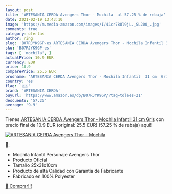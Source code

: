 ```yaml
---
layout: post
title: 'ARTESANIA CERDA Avengers Thor - Mochila  al 57.25 % de rebaja'
date: 2021-02-19 13:43:10
image: 'https://m.media-amazon.com/images/I/41cr788l9jL._SL200_.jpg'
comments: true
category: ofertas
author: ring
slug: 'B07RJYK9GP-es ARTESANIA CERDA Avengers Thor - Mochila Infantil 31 cm Gris'
sku: 'B07RJYK9GP-es'
tags: [ 'mochila', ]
actualPrice: 10.9 EUR
currency: EUR
price: 10.9
comparePrice: 25.5 EUR
prodname: 'ARTESANIA CERDA Avengers Thor - Mochila Infantil  31 cm  Gris'
country: 'es'
flag: '🇪🇸'
brand: 'ARTESANIA CERDA'
buyurl: 'https://www.amazon.es/dp/B07RJYK9GP/?tag=tolees-21'
descuento: '57.25'
average: '9.9'
---
```


Tienes [ARTESANIA CERDA Avengers Thor - Mochila Infantil  31 cm  Gris](https://www.amazon.es/dp/B07RJYK9GP/?tag=tolees-21) con precio final de  10.9 EUR (original: 25.5 EUR) (57.25 %  de rebaja) aqui!

[![ARTESANIA CERDA Avengers Thor - Mochila ](https://m.media-amazon.com/images/I/41cr788l9jL._SL200_.jpg)](https://www.amazon.es/dp/B07RJYK9GP/?tag=tolees-21)

🔎:

- Mochila Infantil Personaje Avengers Thor
- Producto Oficial
- Tamaño 25x31x10cm
- Producto de alta Calidad con Garantía de Fabricante
- Fabricado en 100% Polyester

[🛒 Comprar!!!](https://www.amazon.es/dp/B07RJYK9GP/?tag=tolees-21)
